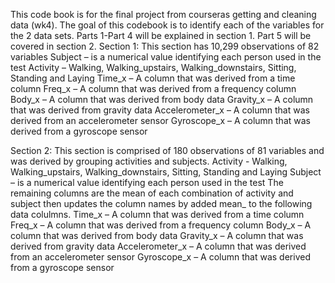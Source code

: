 This code book is for the final project from courseras getting and cleaning data (wk4).
The goal of this codebook is to identify each of the variables for the 2 data sets.  Parts 1-Part 4 will be explained in section 1.  Part 5 will be covered in section 2.
Section 1: 
This section has 10,299 observations of 82 variables
Subject – is a numerical value identifying each person used in the test
Activity – Walking, Walking_upstairs, Walking_downstairs, Sitting, Standing and Laying
Time_x – A column that was derived from a time column
Freq_x – A column that was derived from a frequency column
Body_x – A column that was derived from body data
Gravity_x – A column that was derived from gravity data
Accelerometer_x – A column that was derived from an accelerometer sensor
Gyroscope_x – A column that was derived from a gyroscope sensor


Section 2:
This section is comprised of 180 observations of 81 variables and was derived by grouping activities and subjects.
Activity - Walking, Walking_upstairs, Walking_downstairs, Sitting, Standing and Laying
Subject – is a numerical value identifying each person used in the test
The remaining columns are the mean of each combination of activity and subject then updates the column names by added mean_ to the following data colulmns.
Time_x – A column that was derived from a time column
Freq_x – A column that was derived from a frequency column
Body_x – A column that was derived from body data
Gravity_x – A column that was derived from gravity data
Accelerometer_x – A column that was derived from an accelerometer sensor
Gyroscope_x – A column that was derived from a gyroscope sensor
